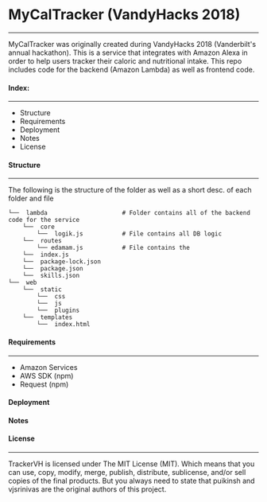 # MyCalTracker (VandyHacks 2018)
---
MyCalTracker was originally created during VandyHacks 2018 (Vanderbilt's annual hackathon).
This is a service that integrates with Amazon Alexa in order to help users tracker their caloric
and nutritional intake. This repo includes code for the backend (Amazon Lambda) as well as frontend code.

#### Index:
---
- Structure
- Requirements
- Deployment
- Notes
- License

#### Structure
---
The following is the structure of the folder as well as a short desc. of each folder and file

    └──  lambda                     # Folder contains all of the backend code for the service
        └──  core                   
            └──  logik.js           # File contains all DB logic
        └──  routes
            └── edamam.js           # File contains the
        └──  index.js
        └──  package-lock.json
        └──  package.json
        └──  skills.json
    └──  web
        └──  static
            └──  css
            └──  js
            └──  plugins
        └──  templates
            └──  index.html

#### Requirements
---
- Amazon Services
- AWS SDK (npm)
- Request (npm)

#### Deployment

#### Notes

#### License
---
TrackerVH is licensed under The MIT License (MIT). Which means that you can use, copy, modify, merge, publish, distribute, sublicense, and/or sell copies of the final products. But you always need to state that puikinsh and vjsrinivas are the original authors of this project.